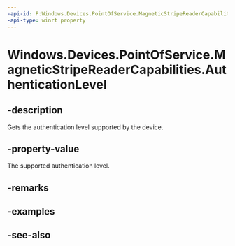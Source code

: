 ```yaml
---
-api-id: P:Windows.Devices.PointOfService.MagneticStripeReaderCapabilities.AuthenticationLevel
-api-type: winrt property
---
```


<!-- Property syntax
public Windows.Devices.PointOfService.MagneticStripeReaderAuthenticationLevel AuthenticationLevel { get; }
-->

# Windows.Devices.PointOfService.MagneticStripeReaderCapabilities.AuthenticationLevel

## -description
Gets the authentication level supported by the device.

## -property-value
The supported authentication level.

## -remarks

## -examples

## -see-also
